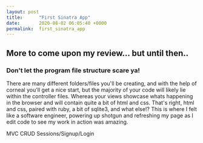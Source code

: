 ```yaml
---
layout: post
title:      "First Sinatra App"
date:       2020-08-02 06:05:40 +0000
permalink:  first_sinatra_app
---
```



## More to come upon my review... but until then..

### Don't let the program file structure scare ya!

There are many different folders/files you'll be creating, and with the help of corneal you'll get a nice start, but the majority of your code will likely lie within the controller files. Whereas your views showcase whats happening in the browser and will contain quite a bit of html and css. That's right, html and css, paired with ruby, a bit of sqlite3, and what else!? This is where I felt like a software engineer, powering up shotgun and refreshing my page as I edit code to see my work in action was amazing.

MVC
CRUD
Sessions/Signup/Login
